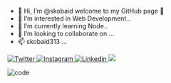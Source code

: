 
- 👋 Hi, I’m @skobaid  welcome to my GitHub page 👋
- 👀 I’m interested in Web Development..
- 🌱 I’m currently learning Node..
- 💞️ I’m looking to collaborate on ...
- 📫 skobaid313 ...

<a href="https://twitter.com/skobaid313">
  <img
    alt="Twitter"
    src="https://img.shields.io/badge/Twitter-1DA1F2?logo=twitter&logoColor=white&style=for-the-badge"
  />
</a>
<a href="https://instagram.com/sk_obaid313?utm_medium=copy_link">
  <img
    alt="Instagram"
    src="https://img.shields.io/badge/Instagram-E4405F?logo=instagram&logoColor=white&style=for-the-badge"
  />
</a>
<a href="https://www.linkedin.com/in/sk-obaid-35a0411b1/">
  <img
    alt="Linkedin"
    src="https://img.shields.io/badge/linkedin-0077B5?logo=linkedin&logoColor=white&style=for-the-badge"
  />
</a>


<img src="https://github-readme-stats.vercel.app/api?username=SkObaid" />




<!---
skobaid/skobaid is a ✨ special ✨ repository because its `README.md` (this file) appears on your GitHub profile.
You can click the Preview link to take a look at your changes.
--->
![code](https://user-images.githubusercontent.com/95070348/145007148-15ce7623-ee58-401b-955e-f9570b449ed7.gif)
